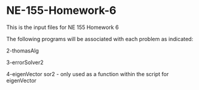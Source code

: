 # NE-155-Homework-6
This is the input files for NE 155 Homework 6

The following programs will be associated with each problem as indicated:

2-thomasAlg

3-errorSolver2

4-eigenVector
  sor2 - only used as a function within the script for eigenVector
  
